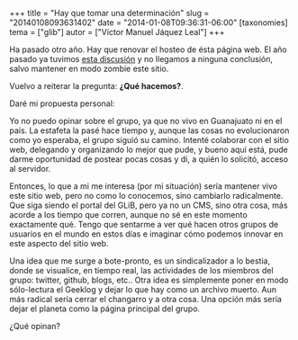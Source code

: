 +++
title = "Hay que tomar una determinación"
slug = "20140108093631402"
date = "2014-01-08T09:36:31-06:00"
[taxonomies]
tema = ["glib"]
autor = ["Víctor Manuel Jáquez Leal"]
+++

Ha pasado otro año. Hay que renovar el hosteo de ésta página web. El año
pasado ya tuvimos [esta
discusión](http://www.glib.org.mx/article.php?story=20130116132909185) y
no llegamos a ninguna conclusión, salvo mantener en modo zombie este
sitio.

Vuelvo a reiterar la pregunta: **¿Qué hacemos?**.

Daré mi propuesta personal:

<!-- more -->
Yo no puedo opinar sobre el grupo, ya que no vivo en Guanajuato ni en el
país. La estafeta la pasé hace tiempo y, aunque las cosas no
evolucionaron como yo esperaba, el grupo siguió su camino. Intenté
colaborar con el sitio web, delegando y organizando lo mejor que pude, y
bueno aquí está, pude darme oportunidad de postear pocas cosas y di, a
quién lo solicitó, acceso al servidor.

Entonces, lo que a mi me interesa (por mi situación) sería mantener vivo
este sitio web, pero no como lo conocemos, sino cambiarlo radicalmente.
Que siga siendo el portal del GLiB, pero ya no un CMS, sino otra cosa,
más acorde a los tiempo que corren, aunque no sé en este momento
exactamente qué. Tengo que sentarme a ver qué hacen otros grupos de
usuarios en el mundo en estos días e imaginar cómo podemos innovar en
este aspecto del sitio web.

Una idea que me surge a bote-pronto, es un sindicalizador a lo bestia,
donde se visualice, en tiempo real, las actividades de los miembros del
grupo: twitter, github, blogs, etc.. Otra idea es simplemente poner en
modo sólo-lectura el Geeklog y dejar lo que hay como un archivo muerto.
Aun más radical sería cerrar el changarro y a otra cosa. Una opción más
sería dejar el planeta como la página principal del grupo.

¿Qué opinan?
